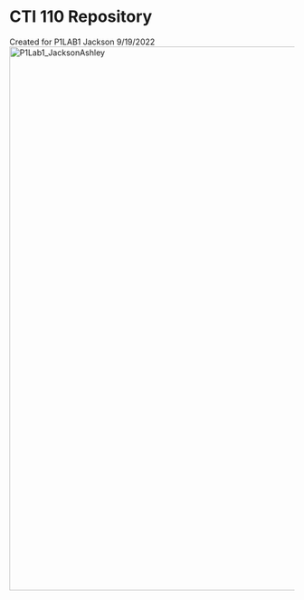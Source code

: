 # CTI 110 Repository
Created for P1LAB1
Jackson
9/19/2022
<img width="960" alt="P1Lab1_JacksonAshley" src="https://user-images.githubusercontent.com/113918091/191053584-9a58a7eb-28ce-4043-9967-53713016928a.png">
